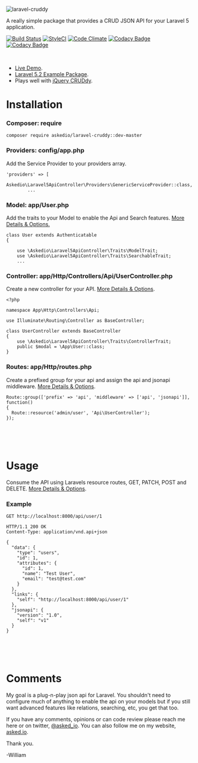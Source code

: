 ![laravel-cruddy](http://i.imgur.com/TmEh1m6.jpgg)

A really simple package that provides a CRUD JSON API for your Laravel 5 application.

[![Build Status](https://travis-ci.org/Askedio/laravel-Cruddy.svg?branch=master)](https://travis-ci.org/Askedio/laravel-Cruddy)
[![StyleCI](https://styleci.io/repos/52752552/shield)](https://styleci.io/repos/52752552)
[![Code Climate](https://codeclimate.com/github/Askedio/laravel-Cruddy/badges/gpa.svg)](https://codeclimate.com/github/Askedio/laravel-Cruddy)
[![Codacy Badge](https://api.codacy.com/project/badge/grade/c2f2291fe3af4ea3a511afa64ddc034b)](https://www.codacy.com/app/gcphost/laravel-Cruddy)
[![Codacy Badge](https://api.codacy.com/project/badge/coverage/c2f2291fe3af4ea3a511afa64ddc034b)](https://www.codacy.com/app/gcphost/laravel-Cruddy)

<br>

* [Live Demo](https://cruddy.io/app/).
* [Laravel 5.2 Example Package](https://github.com/Askedio/Laravel-5-CRUD-Example).
* Plays well with [jQuery CRUDdy](https://github.com/Askedio/jQuery-Cruddy).



# Installation
### Composer: require
~~~
composer require askedio/laravel-cruddy::dev-master
~~~


### Providers: config/app.php
Add the Service Provider to your providers array.
~~~
'providers' => [
    Askedio\Laravel5ApiController\Providers\GenericServiceProvider::class,
        ...
~~~




### Model: app/User.php
Add the traits to your Model to enable the Api and Search features. [More Details & Options.](https://github.com/Askedio/laravel-Cruddy/wiki/Models)
~~~
class User extends Authenticatable
{

    use \Askedio\Laravel5ApiController\Traits\ModelTrait;
    use \Askedio\Laravel5ApiController\Traits\SearchableTrait;
    ...
~~~




### Controller: app/Http/Controllers/Api/UserController.php
Create a new controller for your API. [More Details & Options](https://github.com/Askedio/laravel-Cruddy/wiki/Controllers).
~~~
<?php

namespace App\Http\Controllers\Api;

use Illuminate\Routing\Controller as BaseController;

class UserController extends BaseController
{
    use \Askedio\Laravel5ApiController\Traits\ControllerTrait;
    public $modal = \App\User::class;
}
~~~

### Routes: app/Http/routes.php
Create a prefixed group for your api and assign the api and jsonapi middleware. [More Details & Options](https://github.com/Askedio/laravel-Cruddy/wiki/Routes).
~~~
Route::group(['prefix' => 'api', 'middleware' => ['api', 'jsonapi']], function()
{
  Route::resource('admin/user', 'Api\UserController');
});
~~~

<br />
<br />
<br />


# Usage
Consume the API using Laravels resource routes, GET, PATCH, POST and DELETE. [More Details & Options](https://github.com/Askedio/laravel-Cruddy/wiki/Usage).

### Example
~~~
GET http://localhost:8000/api/user/1
~~~

~~~
HTTP/1.1 200 OK
Content-Type: application/vnd.api+json

{
  "data": {
    "type": "users",
    "id": 1,
    "attributes": {
      "id": 1,
      "name": "Test User",
      "email": "test@test.com"
    }
  },
  "links": {
    "self": "http://localhost:8000/api/user/1"
  },
  "jsonapi": {
    "version": "1.0",
    "self": "v1"
  }
}
~~~


<br /><br /><br />


# Comments
My goal is a plug-n-play json api for Laravel. You shouldn't need to configure much of anything to enable the api on your models but if you still want advanced features like relations, searching, etc, you get that too.

If you have any comments, opinions or can code review please reach me here or on twitter, [@asked_io](https://twitter.com/asked_io). You can also follow me on my website, [asked.io](https://asked.io).


Thank you.

-William
